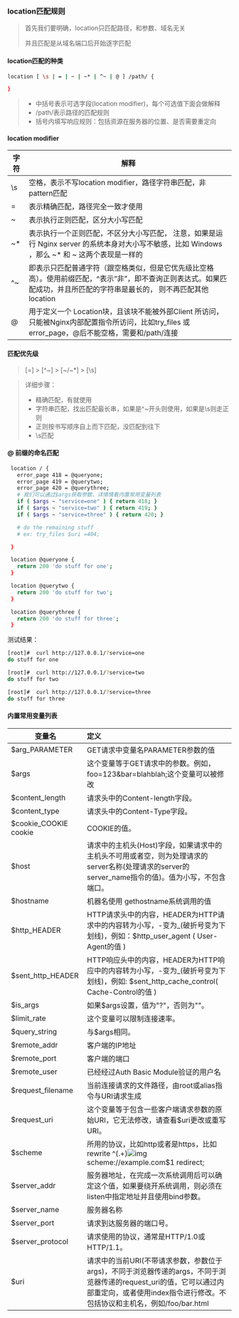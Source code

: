 ### location匹配规则

> 首先我们要明确，location只匹配路径，和参数、域名无关
>
> 并且匹配是从域名端口后开始逐字匹配

#### location匹配的种类

~~~sh
location [ \s | = | ~ | ~* | ^~ | @ ] /path/ {

}
~~~

> - 中括号表示可选字段(location modifier)，每个可选值下面会做解释
> - /path/表示路径的匹配规则
> - 括号内填写响应规则：包括资源在服务器的位置、是否需要重定向

#### location modifier

| 字符 | 解释                                                         |
| ---- | ------------------------------------------------------------ |
| \s   | 空格，表示不写location modifier，路径字符串匹配，非pattern匹配 |
| =    | 表示精确匹配，路径完全一致才使用                             |
| ~    | 表示执行正则匹配，区分大小写匹配                             |
| ~*   | 表示执行一个正则匹配，不区分大小写匹配， 注意，如果是运行 Nginx server 的系统本身对大小写不敏感，比如 Windows ，那么 ~* 和 ~ 这两个表现是一样的 |
| ^~   | 即表示只匹配普通字符（跟空格类似，但是它优先级比空格高）。使用前缀匹配，^表示“非”，即不查询正则表达式。如果匹配成功，并且所匹配的字符串是最长的， 则不再匹配其他location |
| @    | 用于定义一个 Location块，且该块不能被外部Client 所访问，只能被Nginx内部配置指令所访问，比如try_files 或 error_page，@后不能空格，需要和/path/连接 |

#### 匹配优先级

> [=] > \[^~] > [~/~*] > [\s]

> 详细步骤：
>
> - 精确匹配，有就使用
> - 字符串匹配，找出匹配最长串，如果是^~开头则使用，如果是\s则走正则
> - 正则按书写顺序自上而下匹配，没匹配到往下
> - \s匹配

#### @ 前缀的命名匹配

~~~sh
 location / {
   error_page 418 = @queryone;
   error_page 419 = @querytwo;
   error_page 420 = @querythree;
   # 我们可以通过$args获取参数，详情情看内置常用变量列表
   if ( $args ~ "service=one" ) { return 418; }
   if ( $args ~ "service=two" ) { return 419; }
   if ( $args ~ "service=three" ) { return 420; }

   # do the remaining stuff
   # ex: try_files $uri =404;

 }

 location @queryone {
   return 200 'do stuff for one';
 }

 location @querytwo {
   return 200 'do stuff for two';
 }

 location @querythree {
   return 200 'do stuff for three';
 }
~~~

测试结果：

~~~sh
[root]#  curl http://127.0.0.1/?service=one
do stuff for one

[root]#  curl http://127.0.0.1/?service=two
do stuff for two

[root]#  curl http://127.0.0.1/?service=three
do stuff for three
~~~

#### 内置常用变量列表

| 变量名                | 定义                                                         |
| --------------------- | :----------------------------------------------------------- |
| $arg_PARAMETER        | GET请求中变量名PARAMETER参数的值                             |
| $args                 | 这个变量等于GET请求中的参数。例如，foo=123&bar=blahblah;这个变量可以被修改 |
| $content_length       | 请求头中的Content-length字段。                               |
| $content_type         | 请求头中的Content-Type字段。                                 |
| $cookie_COOKIE cookie | COOKIE的值。                                                 |
| $host                 | 请求中的主机头(Host)字段，如果请求中的主机头不可用或者空，则为处理请求的server名称(处理请求的server的server_name指令的值)。值为小写，不包含端口。 |
| $hostname             | 机器名使用 gethostname系统调用的值                           |
| $http_HEADER          | HTTP请求头中的内容，HEADER为HTTP请求中的内容转为小写，-变为_(破折号变为下划线)，例如：$http_user_agent ( User-Agent的值 ) |
| $sent_http_HEADER     | HTTP响应头中的内容，HEADER为HTTP响应中的内容转为小写，-变为_(破折号变为下划线)，例如: $sent_http_cache_control( Cache-Control的值 ) |
| $is_args              | 如果$args设置，值为"?"，否则为""。                           |
| $limit_rate           | 这个变量可以限制连接速率。                                   |
| $query_string         | 与$args相同。                                                |
| $remote_addr          | 客户端的IP地址                                               |
| $remote_port          | 客户端的端口                                                 |
| $remote_user          | 已经经过Auth Basic Module验证的用户名                        |
| $request_filename     | 当前连接请求的文件路径，由root或alias指令与URI请求生成       |
| $request_uri          | 这个变量等于包含一些客户端请求参数的原始URI，它无法修改，请查看$uri更改或重写URI。 |
| $scheme               | 所用的协议，比如http或者是https，比如rewrite ^(.+)![img](https://juejin.cn/equation?tex=)scheme://example.com$1 redirect; |
| $server_addr          | 服务器地址，在完成一次系统调用后可以确定这个值，如果要绕开系统调用，则必须在listen中指定地址并且使用bind参数。 |
| $server_name          | 服务器名称                                                   |
| $server_port          | 请求到达服务器的端口号。                                     |
| $server_protocol      | 请求使用的协议，通常是HTTP/1.0或HTTP/1.1。                   |
| $uri                  | 请求中的当前URI(不带请求参数，参数位于args)，不同于浏览器传递的args，不同于浏览器传递的request_uri的值，它可以通过内部重定向，或者使用index指令进行修改。不包括协议和主机名，例如/foo/bar.html |

